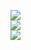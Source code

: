 
<!--
**frknvarol/frknvarol** is a ✨ _special_ ✨ repository because its `README.md` (this file) appears on your GitHub profile.

Here are some ideas to get you started:

- 🔭 I’m currently working on ...
- 🌱 I’m currently learning ...
- 👯 I’m looking to collaborate on ...
- 🤔 I’m looking for help with ...
- 💬 Ask me about ...
- 📫 How to reach me: ...
- 😄 Pronouns: ...
- ⚡ Fun fact: ...
-->

![](https://github-readme-stats.vercel.app/api?username=frknvarol&theme=dark&hide_border=true&include_all_commits=true&count_private=false)<br/>
![](https://github-readme-streak-stats.herokuapp.com/?user=frknvarol&theme=dark&hide_border=true)<br/>
![](https://github-readme-stats.vercel.app/api/top-langs/?username=frknvarol&theme=dark&hide_border=true&include_all_commits=true&count_private=false&layout=compact)


<!--[![](https://visitcount.itsvg.in/api?id=frknvarol&icon=0&color=0)](https://visitcount.itsvg.in)-->

	
